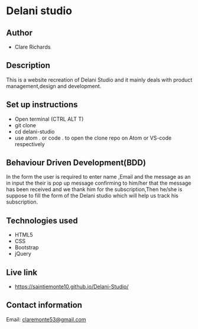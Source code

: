 # Delani studio

## Author

* Clare Richards

## Description

This is a website recreation of Delani Studio and it mainly deals with product management,design and development.

## Set up instructions

* Open terminal (CTRL ALT T)
* git clone
* cd delani-studio
* use atom . or code . to open the clone repo on Atom or VS-code respectively

## Behaviour Driven Development(BDD)

In the form the user is required to enter name ,Email and the message as an in input the their is pop up message confirming to him/her that the message has been received and we thank him for the subscription,Then he/she is suppose to fill the form of the Delani studio which will help us track his subscription.

## Technologies used

* HTML5
* CSS
* Bootstrap
* jQuery

## Live link
- https://saintiemonte10.github.io/Delani-Studio/


##  Contact information

Email: claremonte53@gmail.com

